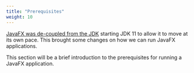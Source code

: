 ```yaml
---
title: "Prerequisites"
weight: 10
---
```


[JavaFX was de-coupled from the JDK](https://blogs.oracle.com/java-platform-group/the-future-of-javafx-and-other-java-client-roadmap-updates) starting JDK 11 to allow it to move at its own pace.
This brought some changes on how we can run JavaFX applications.

This section will be a brief introduction to the prerequisites for running a JavaFX application.